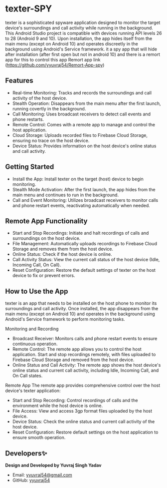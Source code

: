 # texter-SPY

texter is a sophisticated spyware application designed to monitor the target device's surroundings and call activity while running in the background. This Android Studio project is compatible with devices running API levels 26 to 28 (Android 9 and 10). Upon installation, the app hides itself from the main menu (except on Android 10) and operates discreetly in the background using Android's Service framework.
it a spy app that will hide after installation (after first open but not in android 10) and there is a remort app for this to control this app 
Remort app link (https://github.com/yyuvraj54/Remort-App-spy)

## Features
- Real-time Monitoring: Tracks and records the surroundings and call activity of the host device.
- Stealth Operation: Disappears from the main menu after the first launch, running covertly in the background.
- Call Monitoring: Uses broadcast receivers to detect call events and phone restarts.
- Remote Control: Comes with a remote app to manage and control the host application.
- Cloud Storage: Uploads recorded files to Firebase Cloud Storage, ensuring no trace on the host device.
- Device Status: Provides information on the host device's online status and call activity.

## Getting Started
- Install the App: Install texter on the target (host) device to begin monitoring.
- Stealth Mode Activation: After the first launch, the app hides from the main menu and continues to run in the background.
- Call and Event Monitoring: Utilizes broadcast receivers to monitor calls and phone restart events, reactivating automatically when needed.


## Remote App Functionality
- Start and Stop Recordings: Initiate and halt recordings of calls and surroundings on the host device.
- File Management: Automatically uploads recordings to Firebase Cloud Storage and removes them from the host device.
- Online Status: Check if the host device is online.
- Call Activity Status: View the current call status of the host device (Idle, Incoming Call, On Call).
- Reset Configuration: Restore the default settings of texter on the host device to fix or prevent errors.


## How to Use the App
texter is an app that needs to be installed on the host phone to monitor its surroundings and call activity. Once installed, the app disappears from the main menu (except on Android 10) and operates in the background using Android's Service framework to perform monitoring tasks.

Monitoring and Recording
- Broadcast Receiver: Monitors calls and phone restart events to ensure continuous operation.
- Remote Control: The remote app allows you to control the host application. Start and stop recordings remotely, with files uploaded to Firebase Cloud Storage and removed from the host device.
- Online Status and Call Activity: The remote app shows the host device's online status and current call activity, including Idle, Incoming Call, and On Call states.


Remote App
The remote app provides comprehensive control over the host device's texter application:

- Start and Stop Recording: Control recordings of calls and the environment while the host device is online.
- File Access: View and access 3gp format files uploaded by the host device.
- Device Status: Check the online status and current call activity of the host device.
- Reset Configuration: Restore default settings on the host application to ensure smooth operation.


## Developers✨
**Design and Developed by Yuvraj Singh Yadav**
- Email: yyuvraj54@gmail.com
- GitHub: [yyuvraj54](https://github.com/yyuvraj54)
